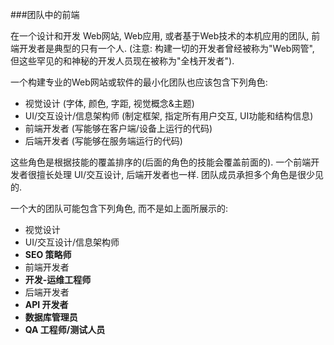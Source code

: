 ###团队中的前端

在一个设计和开发 Web网站, Web应用, 或者基于Web技术的本机应用的团队, 前端开发者是典型的只有一个人. (注意: 构建一切的开发者曾经被称为"Web网管", 但这些罕见的和神秘的开发人员现在被称为"全栈开发者").

一个构建专业的Web网站或软件的最小化团队也应该包含下列角色:

* 视觉设计 (字体, 颜色, 字距, 视觉概念&主题)
* UI/交互设计/信息架构师 (制定框架, 指定所有用户交互, UI功能和结构信息)
* 前端开发者 (写能够在客户端/设备上运行的代码)
* 后端开发者 (写能够在服务端运行的代码)

这些角色是根据技能的覆盖排序的(后面的角色的技能会覆盖前面的). 一个前端开发者很擅长处理 UI/交互设计, 后端开发者也一样. 团队成员承担多个角色是很少见的.

一个大的团队可能包含下列角色, 而不是如上面所展示的:

* 视觉设计
* UI/交互设计/信息架构师
* **SEO 策略师**
* 前端开发者
* **开发-运维工程师**
* 后端开发者
* **API 开发者**
* **数据库管理员**
* **QA 工程师/测试人员**